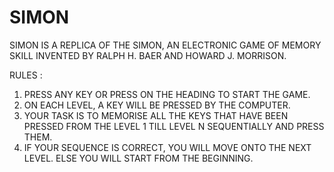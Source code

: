 # SIMON
SIMON IS A REPLICA OF THE SIMON, AN ELECTRONIC GAME OF MEMORY SKILL INVENTED BY RALPH H. BAER AND HOWARD J. MORRISON.

RULES : 
1. PRESS ANY KEY OR PRESS ON THE HEADING TO START THE GAME.
2. ON EACH LEVEL, A KEY WILL BE PRESSED BY THE COMPUTER.
3. YOUR TASK IS TO MEMORISE ALL THE KEYS THAT HAVE BEEN PRESSED FROM THE LEVEL 1 TILL LEVEL N SEQUENTIALLY AND PRESS THEM.
4. IF YOUR SEQUENCE IS CORRECT, YOU WILL MOVE ONTO THE NEXT LEVEL. ELSE YOU WILL START FROM THE BEGINNING.
